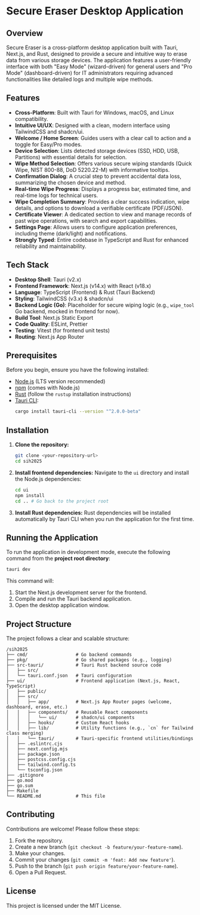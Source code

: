 # Secure Eraser Desktop Application

## Overview

Secure Eraser is a cross-platform desktop application built with Tauri, Next.js, and Rust, designed to provide a secure and intuitive way to erase data from various storage devices. The application features a user-friendly interface with both "Easy Mode" (wizard-driven) for general users and "Pro Mode" (dashboard-driven) for IT administrators requiring advanced functionalities like detailed logs and multiple wipe methods.

## Features

*   **Cross-Platform**: Built with Tauri for Windows, macOS, and Linux compatibility.
*   **Intuitive UI/UX**: Designed with a clean, modern interface using TailwindCSS and shadcn/ui.
*   **Welcome / Home Screen**: Guides users with a clear call to action and a toggle for Easy/Pro modes.
*   **Device Selection**: Lists detected storage devices (SSD, HDD, USB, Partitions) with essential details for selection.
*   **Wipe Method Selection**: Offers various secure wiping standards (Quick Wipe, NIST 800-88, DoD 5220.22-M) with informative tooltips.
*   **Confirmation Dialog**: A crucial step to prevent accidental data loss, summarizing the chosen device and method.
*   **Real-time Wipe Progress**: Displays a progress bar, estimated time, and real-time logs for technical users.
*   **Wipe Completion Summary**: Provides a clear success indication, wipe details, and options to download a verifiable certificate (PDF/JSON).
*   **Certificate Viewer**: A dedicated section to view and manage records of past wipe operations, with search and export capabilities.
*   **Settings Page**: Allows users to configure application preferences, including theme (dark/light) and notifications.
*   **Strongly Typed**: Entire codebase in TypeScript and Rust for enhanced reliability and maintainability.

## Tech Stack

*   **Desktop Shell**: Tauri (v2.x)
*   **Frontend Framework**: Next.js (v14.x) with React (v18.x)
*   **Language**: TypeScript (Frontend) & Rust (Tauri Backend)
*   **Styling**: TailwindCSS (v3.x) & shadcn/ui
*   **Backend Logic (Go)**: Placeholder for secure wiping logic (e.g., `wipe_tool` Go backend, mocked in frontend for now).
*   **Build Tool**: Next.js Static Export
*   **Code Quality**: ESLint, Prettier
*   **Testing**: Vitest (for frontend unit tests)
*   **Routing**: Next.js App Router

## Prerequisites

Before you begin, ensure you have the following installed:

*   [Node.js](https://nodejs.org/en/download/) (LTS version recommended)
*   [npm](https://www.npmjs.com/get-npm) (comes with Node.js)
*   [Rust](https://www.rust-lang.org/tools/install) (follow the `rustup` installation instructions)
*   [Tauri CLI](https://tauri.app/v1/guides/getting-started/prerequisites#install-tauri-cli):
    ```bash
    cargo install tauri-cli --version "^2.0.0-beta"
    ```

## Installation

1.  **Clone the repository:**
    ```bash
    git clone <your-repository-url>
    cd sih2025
    ```

2.  **Install frontend dependencies:**
    Navigate to the `ui` directory and install the Node.js dependencies:
    ```bash
    cd ui
    npm install
    cd .. # Go back to the project root
    ```

3.  **Install Rust dependencies:**
    Rust dependencies will be installed automatically by Tauri CLI when you run the application for the first time.

## Running the Application

To run the application in development mode, execute the following command from the **project root directory**:

```bash
tauri dev
```

This command will:

1.  Start the Next.js development server for the frontend.
2.  Compile and run the Tauri backend application.
3.  Open the desktop application window.

## Project Structure

The project follows a clear and scalable structure:

```
/sih2025
├── cmd/                  # Go backend commands
├── pkg/                  # Go shared packages (e.g., logging)
├── src-tauri/            # Tauri Rust backend source code
│   ├── src/
│   └── tauri.conf.json   # Tauri configuration
├── ui/                   # Frontend application (Next.js, React, TypeScript)
│   ├── public/
│   ├── src/
│   │   ├── app/          # Next.js App Router pages (welcome, dashboard, erase, etc.)
│   │   ├── components/   # Reusable React components
│   │   │   └── ui/       # shadcn/ui components
│   │   ├── hooks/        # Custom React hooks
│   │   ├── lib/          # Utility functions (e.g., `cn` for Tailwind class merging)
│   │   └── tauri/        # Tauri-specific frontend utilities/bindings
│   ├── .eslintrc.cjs
│   ├── next.config.mjs
│   ├── package.json
│   ├── postcss.config.cjs
│   ├── tailwind.config.ts
│   └── tsconfig.json
├── .gitignore
├── go.mod
├── go.sum
├── Makefile
└── README.md             # This file
```

## Contributing

Contributions are welcome! Please follow these steps:

1.  Fork the repository.
2.  Create a new branch (`git checkout -b feature/your-feature-name`).
3.  Make your changes.
4.  Commit your changes (`git commit -m 'feat: Add new feature'`).
5.  Push to the branch (`git push origin feature/your-feature-name`).
6.  Open a Pull Request.

## License

This project is licensed under the MIT License.
